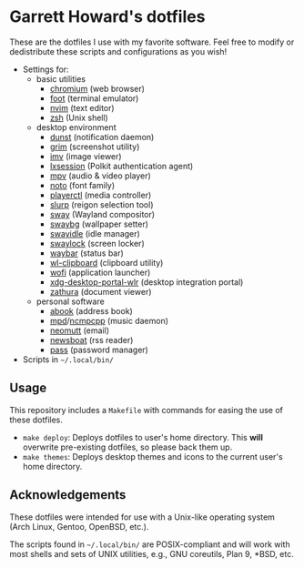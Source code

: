 # Garrett Howard's dotfiles

These are the dotfiles I use with my favorite software. Feel free to modify or dedistribute these scripts and configurations as you wish!

- Settings for:
	- basic utilities
		- [chromium](https://librewolf.net/) (web browser)
		- [foot](https://codeberg.org/dnkl/foot) (terminal emulator)
		- [nvim](https://neovim.io/) (text editor)
		- [zsh](https://www.gnu.org/software/bash/) (Unix shell)
	- desktop environment
		- [dunst](https://dunst-project.org/) (notification daemon)
		- [grim](https://wayland.emersion.fr/grim/) (screenshot utility)
		- [imv](https://sr.ht/~exec64/imv/) (image viewer)
		- [lxsession](https://github.com/lxde/lxsession) (Polkit authentication agent)
		- [mpv](https://mpv.io/) (audio & video player)
		- [noto](https://fonts.google.com/noto) (font family)
		- [playerctl](https://github.com/altdesktop/playerctl) (media controller)
		- [slurp](https://wayland.emersion.fr/grim/) (reigon selection tool)
		- [sway](https://swaywm.org/) (Wayland compositor)
		- [swaybg](https://github.com/swaywm/swaybg) (wallpaper setter)
		- [swayidle](https://github.com/swaywm/swayidle) (idle manager)
		- [swaylock](https://github.com/swaywm/swaylock) (screen locker)
		- [waybar](https://github.com/Alexays/Waybar) (status bar)
		- [wl-clipboard](https://github.com/bugaevc/wl-clipboard) (clipboard utility)
		- [wofi](https://hg.sr.ht/~scoopta/wofi) (application launcher)
		- [xdg-desktop-portal-wlr](https://github.com/emersion/xdg-desktop-portal-wlr) (desktop integration portal)
		- [zathura](https://pwmt.org/projects/zathura/) (document viewer)
	- personal software
		- [abook](https://abook.sourceforge.io) (address book)
		- [mpd](https://www.musicpd.org/)/[ncmpcpp](https://github.com/ncmpcpp/ncmpcpp) (music daemon)
		- [neomutt](https://neomutt.org/) (email)
		- [newsboat](https://newsboat.org/) (rss reader)
		- [pass](https://www.passwordstore.org/) (password manager)
- Scripts in `~/.local/bin/`

## Usage

This repository includes a `Makefile` with commands for easing the use of these dotfiles.

- `make deploy`: Deploys dotfiles to user's home directory. This **will** overwrite pre-existing dotfiles, so please back them up.
- `make themes`: Deploys desktop themes and icons to the current user's home directory.

## Acknowledgements

These dotfiles were intended for use with a Unix-like operating system (Arch Linux, Gentoo, OpenBSD, etc.).

The scripts found in `~/.local/bin/` are POSIX-compliant and will work with most shells and sets of UNIX utilities, e.g., GNU coreutils, Plan 9, \*BSD, etc.
